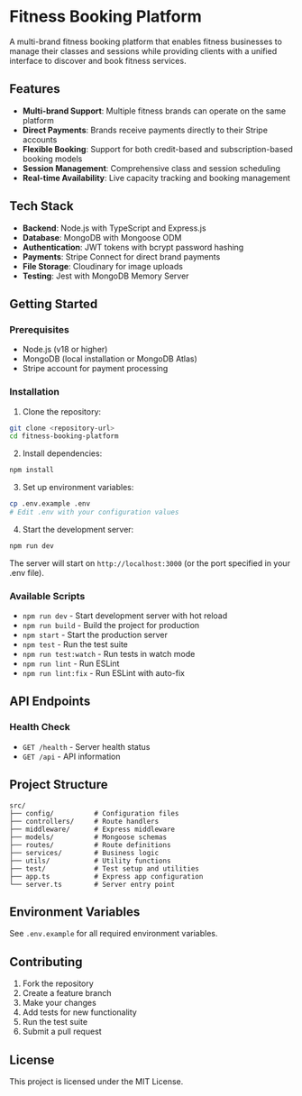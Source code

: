 # Fitness Booking Platform

A multi-brand fitness booking platform that enables fitness businesses to manage their classes and sessions while providing clients with a unified interface to discover and book fitness services.

## Features

- **Multi-brand Support**: Multiple fitness brands can operate on the same platform
- **Direct Payments**: Brands receive payments directly to their Stripe accounts
- **Flexible Booking**: Support for both credit-based and subscription-based booking models
- **Session Management**: Comprehensive class and session scheduling
- **Real-time Availability**: Live capacity tracking and booking management

## Tech Stack

- **Backend**: Node.js with TypeScript and Express.js
- **Database**: MongoDB with Mongoose ODM
- **Authentication**: JWT tokens with bcrypt password hashing
- **Payments**: Stripe Connect for direct brand payments
- **File Storage**: Cloudinary for image uploads
- **Testing**: Jest with MongoDB Memory Server

## Getting Started

### Prerequisites

- Node.js (v18 or higher)
- MongoDB (local installation or MongoDB Atlas)
- Stripe account for payment processing

### Installation

1. Clone the repository:
```bash
git clone <repository-url>
cd fitness-booking-platform
```

2. Install dependencies:
```bash
npm install
```

3. Set up environment variables:
```bash
cp .env.example .env
# Edit .env with your configuration values
```

4. Start the development server:
```bash
npm run dev
```

The server will start on `http://localhost:3000` (or the port specified in your .env file).

### Available Scripts

- `npm run dev` - Start development server with hot reload
- `npm run build` - Build the project for production
- `npm start` - Start the production server
- `npm test` - Run the test suite
- `npm run test:watch` - Run tests in watch mode
- `npm run lint` - Run ESLint
- `npm run lint:fix` - Run ESLint with auto-fix

## API Endpoints

### Health Check
- `GET /health` - Server health status
- `GET /api` - API information

## Project Structure

```
src/
├── config/          # Configuration files
├── controllers/     # Route handlers
├── middleware/      # Express middleware
├── models/          # Mongoose schemas
├── routes/          # Route definitions
├── services/        # Business logic
├── utils/           # Utility functions
├── test/            # Test setup and utilities
├── app.ts           # Express app configuration
└── server.ts        # Server entry point
```

## Environment Variables

See `.env.example` for all required environment variables.

## Contributing

1. Fork the repository
2. Create a feature branch
3. Make your changes
4. Add tests for new functionality
5. Run the test suite
6. Submit a pull request

## License

This project is licensed under the MIT License.